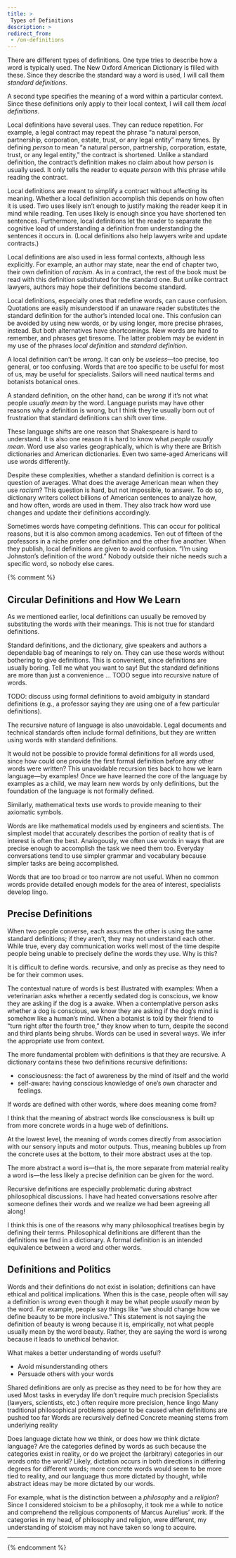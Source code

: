 ```yaml
---
title: >
 Types of Definitions
description: >
redirect_from:
 - /on-definitions
---
```


There are different types of definitions. One type tries to describe how a word is typically used. The New Oxford American Dictionary is filled with these. Since they describe the standard way a word is used, I will call them _standard definitions_.

A second type specifies the meaning of a word within a particular context. Since these definitions only apply to their local context, I will call them _local definitions_.

Local definitions have several uses. They can reduce repetition. For example, a legal contract may repeat the phrase “a natural person, partnership, corporation, estate, trust, or any legal entity” many times. By defining _person_ to mean “a natural person, partnership, corporation, estate, trust, or any legal entity,” the contract is shortened. Unlike a standard definition, the contract’s definition makes no claim about how _person_ is usually used. It only tells the reader to equate _person_ with this phrase while reading the contract.

Local definitions are meant to simplify a contract without affecting its meaning. Whether a local definition accomplish this depends on how often it is used. Two uses likely isn’t enough to justify making the reader keep it in mind while reading. Ten uses likely is enough since you have shortened ten sentences. Furthermore, local definitions let the reader to separate the cognitive load of understanding a definition from understanding the sentences it occurs in. (Local definitions also help lawyers write and update contracts.)

Local definitions are also used in less formal contexts, although less explicitly. For example, an author may state, near the end of chapter two, their own definition of _racism_. As in a contract, the rest of the book must be read with this definition substituted for the standard one. But unlike contract lawyers, authors may hope their definitions become standard.

Local definitions, especially ones that redefine words, can cause confusion. Quotations are easily misunderstood if an unaware reader substitutes the standard definition for the author’s intended local one. This confusion can be avoided by using new words, or by using longer, more precise phrases, instead. But both alternatives have shortcomings. New words are hard to remember, and phrases get tiresome. The latter problem may be evident in my use of the phrases _local definition_ and _standard definition_.

A local definition can’t be _wrong_. It can only be _useless_—too precise, too general, or too confusing. Words that are too specific to be useful for most of us, may be useful for specialists. Sailors will need nautical terms and botanists botanical ones.

A standard definition, on the other hand, can be _wrong_ if it’s not what people _usually mean_ by the word. Language purists may have other reasons why a definition is wrong, but I think they’re usually born out of frustration that standard definitions can shift over time.

These language shifts are one reason that Shakespeare is hard to understand. It is also one reason it is hard to know what _people usually mean_. Word use also varies geographically, which is why there are British dictionaries and American dictionaries. Even two same-aged Americans will use words differently.

Despite these complexities, whether a standard definition is correct is a question of averages. What does the average American mean when they use _racism_? This question is hard, but not impossible, to answer. To do so, dictionary writers collect billions of American sentences to analyze how, and how often, words are used in them. They also track how word use changes and update their definitions accordingly.

Sometimes words have competing definitions. This can occur for political reasons, but it is also common among academics. Ten out of fifteen of the professors in a niche prefer one definition and the other five another. When they publish, local definitions are given to avoid confusion. “I’m using Johnston’s definition of the word.” Nobody outside their niche needs such a specific word, so nobody else cares.

{% comment %}
## Circular Definitions and How We Learn

As we mentioned earlier, local definitions can usually be removed by substituting the words with their meanings. This is not true for standard definitions.

Standard definitions, and the dictionary, give speakers and authors a dependable bag of meanings to rely on. They can use these words without bothering to give definitions. This is convenient, since definitions are usually boring. Tell me what you want to say! But the standard definitions are more than just a convenience … TODO segue into recursive nature of words.

TODO: discuss using formal definitions to avoid ambiguity in standard definitions (e.g., a professor saying they are using one of a few particular definitions).

The recursive nature of language is also unavoidable. Legal documents and technical standards often include formal definitions, but they are written using words with standard definitions.

It would not be possible to provide formal definitions for all words used, since how could one provide the first formal definition before any other words were written? This unavoidable recursion ties back to how we learn language—by examples! Once we have learned the core of the language by examples as a child, we may learn new words by only definitions, but the foundation of the language is not formally defined.

Similarly, mathematical texts use words to provide meaning to their axiomatic symbols.

Words are like mathematical models used by engineers and scientists. The simplest model that accurately describes the portion of reality that is of interest is often the best. Analogously, we often use words in ways that are precise enough to accomplish the task we need them too. Everyday conversations tend to use simpler grammar and vocabulary because simpler tasks are being accomplished.

Words that are too broad or too narrow are not useful. When no common words provide detailed enough models for the area of interest, specialists develop lingo.

## Precise Definitions

When two people converse, each assumes the other is using the same standard definitions; if they aren’t, they may not understand each other. While true, every day communication works well most of the time despite people being unable to precisely define the words they use. Why is this?

It is difficult to define words.  recursive, and only as precise as they need to be for their common uses.

The contextual nature of words is best illustrated with examples: When a veterinarian asks whether a recently sedated dog is conscious, we know they are asking if the dog is a awake. When a contemplative person asks whether a dog is conscious, we know they are asking if the dog’s mind is somehow like a human’s mind. When a botanist is told by their friend to “turn right after the fourth tree,” they know when to turn, despite the second and third plants being shrubs. Words can be used in several ways. We infer the appropriate use from context.

The more fundamental problem with definitions is that they are recursive. A dictionary contains these two definitions recursive definitions:

- consciousness: the fact of awareness by the mind of itself and the world
- self-aware: having conscious knowledge of one’s own character and feelings.

If words are defined with other words, where does meaning come from?

I think that the meaning of abstract words like consciousness is built up from more concrete words in a huge web of definitions.

At the lowest level, the meaning of words comes directly from association with our sensory inputs and motor outputs. Thus, meaning bubbles up from the concrete uses at the bottom, to their more abstract uses at the top.

The more abstract a word is—that is, the more separate from material reality a word is—the less likely a precise definition can be given for the word.

Recursive definitions are especially problematic during abstract philosophical discussions. I have had heated conversations resolve after someone defines their words and we realize we had been agreeing all along!

I think this is one of the reasons why many philosophical treatises begin by defining their terms. Philosophical definitions are different than the definitions we find in a dictionary. A formal definition is an intended equivalence between a word and other words.

## Definitions and Politics

Words and their definitions do not exist in isolation; definitions can have ethical and political implications. When this is the case, people often will say a definition is _wrong_ even though it may be what people _usually mean_ by the word. For example, people say things like “we should change how we define beauty to be more inclusive.” This statement is not saying the definition of beauty is wrong because it is, empirically, not what people usually mean by the word beauty. Rather, they are saying the word is wrong because it leads to unethical behavior.

What makes a better understanding of words useful?

- Avoid misunderstanding others
- Persuade others with your words

Shared definitions are only as precise as they need to be for how they are used
  Most tasks in everyday life don’t require much precision
  Specialists (lawyers, scientists, etc.) often require more precision, hence lingo
  Many traditional philosophical problems appear to be caused when definitions are pushed too far
Words are recursively defined
  Concrete meaning stems from underlying reality

Does language dictate how we think, or does how we think dictate language? Are the categories defined by words as such because the categories exist in reality, or do we project the (arbitrary) categories in our words onto the world? Likely, dictation occurs in both directions in differing degrees for different words; more concrete words would seem to be more tied to reality, and our language thus more dictated by thought, while abstract ideas may be more dictated by our words.

For example, what is the distinction between a _philosophy_ and a _religion_? Since I considered stoicism to be a philosophy, it took me a while to notice and comprehend the religious components of Marcus Aurelius’ work. If the categories in my head, of philosophy and religion, were different, my understanding of stoicism may not have taken so long to acquire.

---

{% endcomment %}
